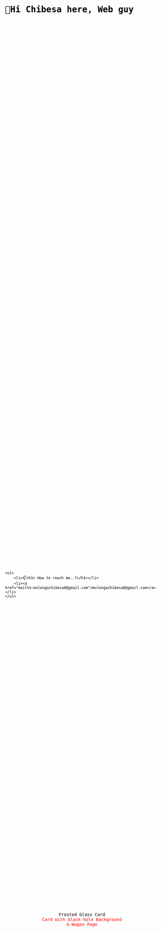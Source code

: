  



<html lang="en"> 
<head>
    <meta charset="UTF-8">
    <meta name="viewport" content="width=device-width, initial-scale=1.0">
    <title>CMULS Web Guy</title>
    <style>
        body {
            background: url(https://images.hdqwalls.com/wallpapers/lamborghini-aventador-sv-2018-s4.jpg) no-repeat center center;
            background-size: cover;
            display: grid;
            font-family: 'Inconsolata', monospace;
            color: black; /* Set text color to white for better visibility on the background */
            padding: 20px; /* Add padding for better readability */
        }

        h1 {
            font-size: 4em; /* Increase font size for the heading */
            margin-bottom: 20px; /* Add margin to separate heading from the content */
            color: white;
        }

        a {
            color: red; /* Set link color to white */
            text-decoration: none; /* Remove underline from links */
             
        }
  /* ========== Container (Glassmorphism Style) ========== */
 .container {
  width: 90%;
  max-width: 1200px;
  margin: 20px auto;
  background: rgba(255, 255, 255, 0.08);
  padding: 40px;
  border-radius: 15px;
  backdrop-filter: blur(12px);
  box-shadow: 0 8px 30px rgba(0, 0, 0, 0.6);
}
        h3 {
            color: white;
            font-size: 2em;
            
        }
       #projects {
        padding: 100px 0;
        text-align: center;
  } 
  /* ========== Buttons (Spotify + Manus Fusion) ========== */
button,
.cta-button,
.social-button {
  display: inline-block;
  background: linear-gradient(135deg, #1db954, #18a345);
  color: #000;
  padding: 12px 28px;
  font-size: 1rem;
  font-weight: bold;
  text-transform: uppercase;
  text-decoration: none;
  border-radius: 10px;
  transition: transform 0.3s ease, box-shadow 0.3s ease;
  min-width: 160px;
  text-align: center;
  border: none;
  cursor: pointer;
}
/* Hover Effect */
button:hover,
.cta-button:hover,
.social-button:hover {
  transform: scale(1.1);
  box-shadow: 0 6px 15px rgba(29, 185, 84, 0.4);
} 
.projects-grid {
  display: flex;
  flex-wrap: wrap;
  justify-content: center;
  gap: 30px;
  margin-top: 30px;
} 
.project-card {
  background: rgba(255, 255, 255, 0.1);
  padding: 30px;
  border-radius: 12px;
  width: 320px;
  text-align: center;
  transition: transform 0.3s ease, box-shadow 0.3s ease;
}
/* Hover Effect */
.project-card:hover {
  transform: scale(1.05);
  box-shadow: 0 6px 20px rgba(255, 255, 255, 0.1);
}
       
 </style>
</head>
<body>
    <h1>👋Hi Chibesa here, Web guy</h1>
    <h3>Welcome to my 'how to reach me? page' where you can access my contact details.</h3>
    
    <ul>
        <li>📫<h1> How to reach me..?</h1></li>
        <li><a href="mailto:mulengachibesa8@gmail.com">mulengachibesa8@gmail.com</a></li>
    </ul>

<!-- Projects Section -->
  <section id="projects" class="fade-in" aria-labelledby="projects-title">
    <div class="container">
    <h3 id="projects-title">My Projects</h3>
      <div class="projects-grid">
       <div class= "project-card>
        <a href="https://cmuls.github.io/Galaxy-Webers/"  target="_blank" class="cta-button" rel="noopener noreferrer">Frosted Glass Card</a>
       </div>
       <div class="project-card">
        <a href="https://cmuls.github.io/Galaxi-2/"  target="_blank" class="cta-button" rel="noopener noreferrer">Card with black-hole Background</a>
       </div>
       <div class="sproject-card">
       <a href="https://cmuls.github.io/Cit-s-Cars/"  target="_blank" class="cta-button" rel="noopener noreferrer">G-Wagon Page</a>
       </div>
      </div> 
    </div>
  </section>

</body>
</html>
